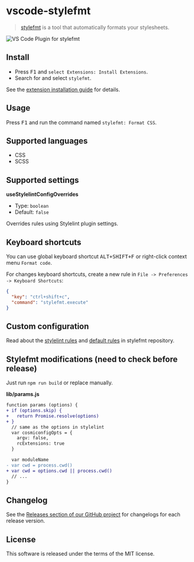 # vscode-stylefmt

> [stylefmt](https://github.com/morishitter/stylefmt) is a tool that automatically formats your stylesheets.

![VS Code Plugin for stylefmt](https://cloud.githubusercontent.com/assets/7034281/16056620/f7442b8c-327e-11e6-9400-b59085d4abef.gif)

## Install

  * Press <kbd>F1</kbd> and `select Extensions: Install Extensions`.
  * Search for and select `stylefmt`.

See the [extension installation guide](https://code.visualstudio.com/docs/editor/extension-gallery) for details.

## Usage

Press <kbd>F1</kbd> and run the command named `stylefmt: Format CSS`.

## Supported languages

  * CSS
  * SCSS

## Supported settings

**useStylelintConfigOverrides**

  * Type: `boolean`
  * Default: `false`

Overrides rules using Stylelint plugin settings.

## Keyboard shortcuts

You can use global keyboard shortcut <kbd>ALT+SHIFT+F</kbd> or right-click context menu `Format code`.

For changes keyboard shortcuts, create a new rule in `File -> Preferences -> Keyboard Shortcuts`:

```json
{
  "key": "ctrl+shift+c",
  "command": "stylefmt.execute"
}
```

## Custom configuration

Read about the [stylelint rules](https://github.com/morishitter/stylefmt#stylelint-rules-that-stylefmt-can-handle) and [default rules](https://github.com/morishitter/stylefmt#default-formatting-rules-without-stylelint-config-file) in stylefmt repository.

## Stylefmt modifications (need to check before release)

Just run `npm run build` or replace manually.

**lib/params.js**

```diff
function params (options) {
+ if (options.skip) {
+   return Promise.resolve(options)
+ }
  // same as the options in stylelint
  var cosmiconfigOpts = {
    argv: false,
    rcExtensions: true
  }

  var moduleName
- var cwd = process.cwd()
+ var cwd = options.cwd || process.cwd()
  // ...
}
```

## Changelog

See the [Releases section of our GitHub project](https://github.com/mrmlnc/vscode-stylefmt/releases) for changelogs for each release version.

## License

This software is released under the terms of the MIT license.
